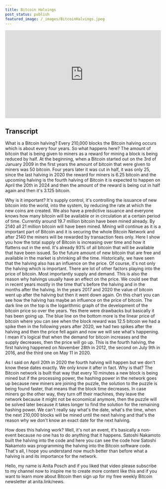 ```yaml
---
title: Bitcoin Halvings
post_status: publish
featured_image: /_images/BitcoinHalvings.jpeg
---
```


<div style="padding:56.25% 0 0 0;position:relative;"><iframe src="https://player.vimeo.com/video/934786415?badge=0&amp;autopause=0&amp;player_id=0&amp;app_id=58479" frameborder="0" allow="autoplay; fullscreen; picture-in-picture; clipboard-write" style="position:absolute;top:0;left:0;width:100%;height:100%;" title="017 Halving"></iframe></div>

<div style="margin-bottom:30px;"></div>

## Transcript

What is a Bitcoin halving? Every 210,000 blocks the Bitcoin halving occurs which is about every four years. So what happens here? The amount of bitcoin that is being given to miners as a reward for mining a block is being reduced by half. At the beginning, when a Bitcoin started out on the 3rd of January 2009 in the first years the amount of bitcoin that were given to miners was 50 bitcoin. Four years later it was cut in half, it was only 25, since the last halving in 2020 the reward for miners is 6.25 bitcoin and the upcoming halving is the fourth halving of Bitcoin it is expected to happen on April the 20th in 2024 and then the amount of the reward is being cut in half again and then it's 3.125 bitcoin. 

Why is it important? It's supply control, it's controlling the issuance of new bitcoin into the world, into the system, by reducing the rate at which the new coins are created. We also have a predictive issuance and everyone knows how many bitcoin will be available or in circulation at a certain period of time. Currently around 19.7 million bitcoin have been mined already. By 2140 all 21 million bitcoin will have been mined. Mining will continue as it is a important part of Bitcoin and it is securing the whole Bitcoin Network and after 2140 the miners will be rewarded by transaction fees only. Here I show you how the total supply of Bitcoin is increasing over time and how it flattens out in the end. It's already 93% of all bitcoin that will be available that have been issued. So the future amount of new bitcoin that are free and available in the market is shrinking all the time. Historically, we have seen that the halving also has an influence on the price. Of course, it's not only the halving which is important. There are lot of other factors playing into the price of bitcoin. Most importantly supply and demand. This is also the reason why halvings usually have an effect on the price. We could see that in recent years mostly in the time that's before the halving and in the months after the halving. In the years 2017 and 2020 the value of bitcoin went up after the halving but then it went down again. On this chart you can see how the halving has maybe an influence on the price of bitcoin. The dark line on the top is the logarithmic graph of the development of the bitcoin price so over the years. Yes there were drawbacks but basically it has been going up. The blue line on the bottom more is the linear price of bitcoin where you can see when the block reward was 12.5 bitcoin we had a spike then in the following years after 2020, we had two spikes after the halving and then the price fell again and now we will see what's happening. I mean it's logical that when the demand for bitcoin increases and the supply decreases, then the price will go up. This is the fourth halving, the first halving happened on November 28th in 2012, the second on July 9th in 2016, and the third one on May 11 in 2020. 

As I said on April 20th in 2020 the fourth halving will happen but we don't know these dates exactly. We only know it after in fact. Why is that? The Bitcoin network is built that way that every 10 minutes a new block is being mined but if the processing power, the hashing power in the network goes up because new miners are joining the puzzle, the solution to the puzzle is being found faster, that means that the block time decreases. In case miners go the other way, they turn off their machines, they leave the network because it might not be economical anymore, then the puzzle will be solved later because it takes longer to find the solution for the remaining hashing power. We can't really say what's the date, what's the time, when the next 210,000 blocks will be mined until the next halving and that's the reason why we don't know an exact date for the next halving. 

How does this halving work? Well, it's not an event, it's basically a non-event because no one has to do anything that it happens. Satoshi Nakamoto built the halving into the code and here you can see the code how Satoshi Nakamoto was programming the halving into the Bitcoin software code. That's all, I hope you understand now much better than before what a halving is and its importance for the network. 

Hello, my name is Anita Posch and if you liked that video please subscribe to my channel now to inspire me to create more content like this and if you want to learn more about Bitcoin then sign up for my free weekly Bitcoin newsletter at anita.link/news.
